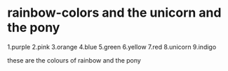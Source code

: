 # rainbow-colors and the unicorn and the pony


1.purple
2.pink
3.orange
4.blue
5.green
6.yellow
7.red
8.unicorn
9.indigo

these are  the colours of rainbow and the pony
